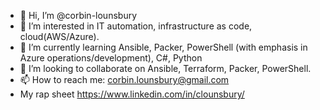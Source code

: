 - 👋 Hi, I’m @corbin-lounsbury
- 👀 I’m interested in IT automation, infrastructure as code, cloud(AWS/Azure). 
- 🌱 I’m currently learning Ansible, Packer, PowerShell (with emphasis in Azure operations/development), C#, Python
- 💞️ I’m looking to collaborate on Ansible, Terraform, Packer, PowerShell. 
- 📫 How to reach me: corbin.lounsbury@gmail.com
- My rap sheet https://www.linkedin.com/in/clounsbury/

<!---
corbin-lounsbury/corbin-lounsbury is a ✨ special ✨ repository because its `README.md` (this file) appears on your GitHub profile.
You can click the Preview link to take a look at your changes.
--->
